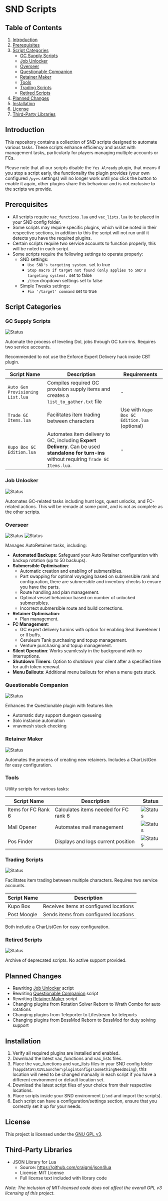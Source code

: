 # SND Scripts

## Table of Contents
1. [Introduction](#introduction)
2. [Prerequisites](#prerequisites)
3. [Script Categories](#script-categories)
   - [GC Supply Scripts](#gc-supply-scripts)
   - [Job Unlocker](#job-unlocker)
   - [Overseer](#overseer)
   - [Questionable Companion](#questionable-companion)
   - [Retainer Maker](#retainer-maker)
   - [Tools](#tools)
   - [Trading Scripts](#trading-scripts)
   - [Retired Scripts](#retired-scripts)
4. [Planned Changes](#planned-changes)
5. [Installation](#installation)
6. [License](#license)
7. [Third-Party Libraries](#third-party-libraries)

## Introduction
This repository contains a collection of SND scripts designed to automate various tasks. These scripts enhance efficiency and assist with management tasks, particularly for players managing multiple accounts or FCs.

Please note that all our scripts disable the `Yes Already` plugin, that means if you stop a script early, the functionality the plugin provides (your own configured `/pyes` settings) will no longer work until you click the button to enable it again, other plugins share this behaviour and is not exclusive to the scripts we provide.

## Prerequisites
- All scripts require `vac_functions.lua` and `vac_lists.lua` to be placed in your SND config folder.
- Some scripts may require specific plugins, which will be noted in their respective sections, in addition to this the script will not run until it detects you have the required plugins.
- Certain scripts require two service accounts to function properly, this will be noted in each script.
- Some scripts require the following settings to operate properly:
  - SND settings:
    - `Use SND's targeting system.` set to true
    - `Stop macro if target not found (only applies to SND's targeting system).` set to false
    - `/item` dropdown settings set to false
  - Simple Tweaks settings:
    - `Fix '/target' command` set to true

## Script Categories

### GC Supply Scripts
![Status](https://img.shields.io/badge/status-working-brightgreen)

Automate the process of leveling DoL jobs through GC turn-ins. Requires two service accounts.

Recommended to not use the Enforce Expert Delivery hack inside CBT plugin.

| Script Name | Description | Requirements |
|-------------|-------------|--------------|
| `Auto Gen Provisioning List.lua` | Compiles required GC provision supply items and creates a `list_to_gather.txt` file | - |
| `Trade GC Items.lua` | Facilitates item trading between characters | Use with `Kupo Box GC Edition.lua` (optional) |
| `Kupo Box GC Edition.lua` | Automates item delivery to GC, including **Expert Delivery**. Can be used **standalone for turn-ins** without requiring `Trade GC Items.lua`. | - |

### Job Unlocker
![Status](https://img.shields.io/badge/status-broken-red)

Automates GC-related tasks including hunt logs, quest unlocks, and FC-related actions. This will be remade at some point, and is not as complete as the other scripts.

### Overseer
![Status](https://img.shields.io/badge/status-needs_testing-blue)
![Status](https://img.shields.io/badge/working%3F-probably-aquamarine)

Manages AutoRetainer tasks, including:
- **Automated Backups**: Safeguard your Auto Retainer configuration with backup rotation (up to 50 backups).
- **Submersible Optimisation**:
  - Automatic creation and enabling of submersibles.
  - Part swapping for optimal voyaging based on submersible rank and configuration, there are submersible and inventory checks to ensure you have the parts.
  - Route handling and plan management.
  - Optimal vessel behaviour based on number of unlocked submersibles.
  - Incorrect submersible route and build corrections.
- **Retainer Optimisation**:
  - Plan management.
- **FC Management**:
  - GC expert delivery turnins with option for enabling Seal Sweetener I or II buffs.
  - Ceruleum Tank purchasing and topup management.
  - Venture purchasing and topup management.
- **Silent Operation**: Works seamlessly in the background with no interruptions.
- **Shutdown Timers**: Option to shutdown your client after a specified time for auth token renewal.
- **Menu Bailouts**: Additional menu bailouts for when a menu gets stuck.

### Questionable Companion
![Status](https://img.shields.io/badge/status-under_development-yellow)

Enhances the Questionable plugin with features like:
- Automatic duty support dungeon queueing
- Solo instance automation
- vnavmesh stuck checking

### Retainer Maker
![Status](https://img.shields.io/badge/status-needs_testing-blue)

Automates the process of creating new retainers. Includes a CharListGen for easy configuration.

### Tools
Utility scripts for various tasks:

| Script Name | Description | Status |
|-------------|-------------|-------------|
| Items for FC Rank 6 | Calculates items needed for FC rank 6 | ![Status](https://img.shields.io/badge/status-working-brightgreen) |
| Mail Opener | Automates mail management | ![Status](https://img.shields.io/badge/status-needs_testing-blue) |
| Pos Finder | Displays and logs current position | ![Status](https://img.shields.io/badge/status-working-brightgreen) |

### Trading Scripts
![Status](https://img.shields.io/badge/status-working-brightgreen)

Facilitates item trading between multiple characters. Requires two service accounts.

| Script Name | Description |
|-------------|-------------|
| Kupo Box | Receives items at configured locations |
| Post Moogle | Sends items from configured locations |

Both include a CharListGen for easy configuration.

### Retired Scripts
![Status](https://img.shields.io/badge/status-retired-lightgrey)

Archive of deprecated scripts. No active support provided.

## Planned Changes
- Rewriting [Job Unlocker](https://github.com/WigglyMuffin/SNDScripts/tree/main/Scripts/Job%20Unlocker) script
- Rewriting [Questionable Companion](https://github.com/WigglyMuffin/SNDScripts/tree/main/Scripts/Questionable%20Companion) script
- Rewriting [Retainer Maker](https://github.com/WigglyMuffin/SNDScripts/tree/main/Scripts/Retainer%20Maker) script
- Changing plugins from Rotation Solver Reborn to Wrath Combo for auto rotations
- Changing plugins from Teleporter to Lifestream for teleports
- Changing plugins from BossMod Reborn to BossMod for duty solving support

## Installation
1. Verify all required plugins are installed and enabled.
2. Download the latest vac_functions and vac_lists files.
3. Place the vac_functions and vac_lists files in your SND config folder (`%appdata%\XIVLauncher\pluginConfigs\SomethingNeedDoing`), this location will need to be changed manually in each script if you have a different environment or default location set.
4. Download the latest script files of your choice from their respective locations.
5. Place scripts inside your SND environment (`/snd` and import the scripts).
6. Each script can have a configuration/settings section, ensure that you correctly set it up for your needs.

## License
This project is licensed under the [GNU GPL v3](https://www.gnu.org/licenses/gpl-3.0.en.html).

## Third-Party Libraries
- JSON Library for Lua
  - Source: https://github.com/craigmj/json4lua
  - License: MIT License
  - Full license text included with library code

*Note: The inclusion of MIT-licensed code does not affect the overall GPL v3 licensing of this project.*
